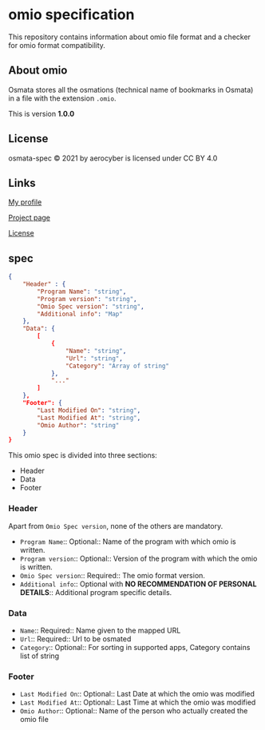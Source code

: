 # omio specification

This repository contains information about omio file format and a checker for omio format compatibility.

## About omio

Osmata stores all the osmations (technical name of bookmarks in Osmata) in a file with the extension `.omio`.

This is version **1.0.0**

## License

osmata-spec
© 2021 by aerocyber is licensed under CC BY 4.0

## Links

[My profile](https://github.com/aerocyber)

[Project page](https://aerocyber.github.io/osmata-spec)

[License](http://creativecommons.org/licenses/by/4.0/)

## spec

```json
{
    "Header" : {
        "Program Name": "string",
        "Program version": "string",
        "Omio Spec version": "string",
        "Additional info": "Map"
    },
    "Data": {
        [
            {
                "Name": "string",
                "Url": "string",
                "Category": "Array of string"
            },
            "..."
        ]
    },
    "Footer": {
        "Last Modified On": "string",
        "Last Modified At": "string",
        "Omio Author": "string"
    }
}
```

This omio spec is divided into three sections:

- Header
- Data
- Footer

### Header

Apart from `Omio Spec version`, none of the others are mandatory.

- `Program Name`:: Optional:: Name of the program with which omio is written.
- `Program version`:: Optional:: Version of the program with which the omio is written.
- `Omio Spec version`:: Required:: The omio format version.
- `Additional info`:: Optional with **NO RECOMMENDATION OF PERSONAL DETAILS**:: Additional program specific details.

### Data

- `Name`:: Required:: Name given to the mapped URL
- `Url`:: Required:: Url to be osmated
- `Category`:: Optional:: For sorting in supported apps, Category contains list of string

### Footer

- `Last Modified On`:: Optional:: Last Date at which the omio was modified
- `Last Modified At`:: Optional:: Last Time at which the omio was modified
- `Omio Author`:: Optional:: Name of the person who actually created the omio file

